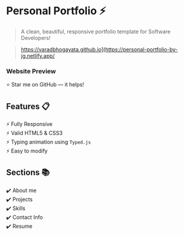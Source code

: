 # Personal Portfolio ⚡️ 
> A clean, beautiful, responsive portfolio template for Software Developers!

> https://varadbhogayata.github.io](https://personal-portfolio-by-jg.netlify.app/


### Website Preview
<p align="center"> 
  <kbd>
    <a href="[https://varadbhogayata.github.io](https://personal-portfolio-by-jg.netlify.app/)" target="_blank">
  </a>
  </kbd>
</p>

:star: Star me on GitHub — it helps!

## Features 📋
⚡️ Fully Responsive\
⚡️ Valid HTML5 & CSS3\
⚡️ Typing animation using `Typed.js`\
⚡️ Easy to modify


## Sections 📚
✔️ About me\
✔️ Projects \
✔️ Skills \
✔️ Contact Info\
✔️ Resume

